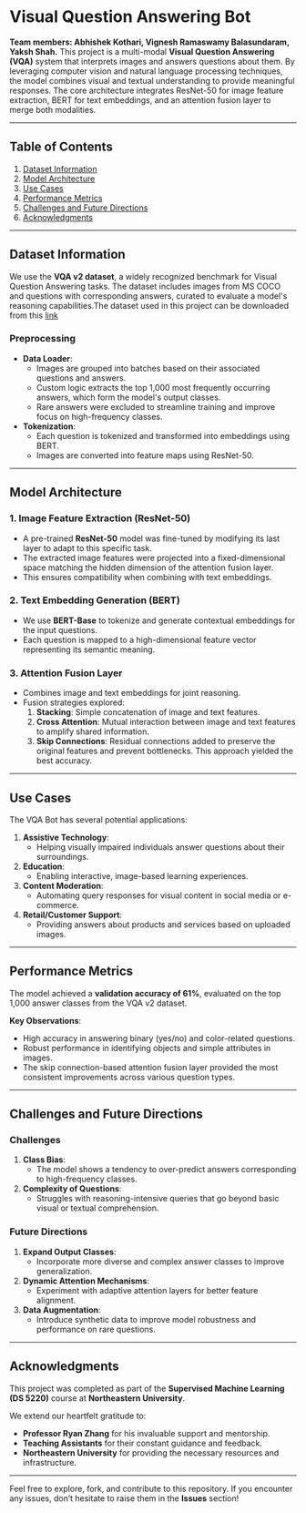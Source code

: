 # Visual Question Answering Bot

**Team members: Abhishek Kothari, Vignesh Ramaswamy Balasundaram, Yaksh Shah.**
This project is a multi-modal **Visual Question Answering (VQA)** system that interprets images and answers questions about them. By leveraging computer vision and natural language processing techniques, the model combines visual and textual understanding to provide meaningful responses. The core architecture integrates ResNet-50 for image feature extraction, BERT for text embeddings, and an attention fusion layer to merge both modalities.

---

## Table of Contents
1. [Dataset Information](#dataset-information)
2. [Model Architecture](#model-architecture)
3. [Use Cases](#use-cases)
4. [Performance Metrics](#performance-metrics)
5. [Challenges and Future Directions](#challenges-and-future-directions)
6. [Acknowledgments](#acknowledgments)

---

## Dataset Information

We use the **VQA v2 dataset**, a widely recognized benchmark for Visual Question Answering tasks. The dataset includes images from MS COCO and questions with corresponding answers, curated to evaluate a model's reasoning capabilities.The dataset used in this project can be downloaded from this [link](https://visualqa.org/vqa_v1_download.html)

### Preprocessing
- **Data Loader**:
  - Images are grouped into batches based on their associated questions and answers.
  - Custom logic extracts the top 1,000 most frequently occurring answers, which form the model's output classes.
  - Rare answers were excluded to streamline training and improve focus on high-frequency classes.
- **Tokenization**:
  - Each question is tokenized and transformed into embeddings using BERT.
  - Images are converted into feature maps using ResNet-50.

---

## Model Architecture

### 1. **Image Feature Extraction (ResNet-50)**
- A pre-trained **ResNet-50** model was fine-tuned by modifying its last layer to adapt to this specific task.
- The extracted image features were projected into a fixed-dimensional space matching the hidden dimension of the attention fusion layer.
- This ensures compatibility when combining with text embeddings.

### 2. **Text Embedding Generation (BERT)**
- We use **BERT-Base** to tokenize and generate contextual embeddings for the input questions.
- Each question is mapped to a high-dimensional feature vector representing its semantic meaning.

### 3. **Attention Fusion Layer**
- Combines image and text embeddings for joint reasoning.
- Fusion strategies explored:
  1. **Stacking**: Simple concatenation of image and text features.
  2. **Cross Attention**: Mutual interaction between image and text features to amplify shared information.
  3. **Skip Connections**: Residual connections added to preserve the original features and prevent bottlenecks. This approach yielded the best accuracy.

---

## Use Cases

The VQA Bot has several potential applications:
1. **Assistive Technology**:
   - Helping visually impaired individuals answer questions about their surroundings.
2. **Education**:
   - Enabling interactive, image-based learning experiences.
3. **Content Moderation**:
   - Automating query responses for visual content in social media or e-commerce.
4. **Retail/Customer Support**:
   - Providing answers about products and services based on uploaded images.

---

## Performance Metrics

The model achieved a **validation accuracy of 61%**, evaluated on the top 1,000 answer classes from the VQA v2 dataset.

**Key Observations**:
- High accuracy in answering binary (yes/no) and color-related questions.
- Robust performance in identifying objects and simple attributes in images.
- The skip connection-based attention fusion layer provided the most consistent improvements across various question types.

---

## Challenges and Future Directions

### Challenges
1. **Class Bias**:
   - The model shows a tendency to over-predict answers corresponding to high-frequency classes.
2. **Complexity of Questions**:
   - Struggles with reasoning-intensive queries that go beyond basic visual or textual comprehension.

### Future Directions
1. **Expand Output Classes**:
   - Incorporate more diverse and complex answer classes to improve generalization.
2. **Dynamic Attention Mechanisms**:
   - Experiment with adaptive attention layers for better feature alignment.
3. **Data Augmentation**:
   - Introduce synthetic data to improve model robustness and performance on rare questions.

---

## Acknowledgments

This project was completed as part of the **Supervised Machine Learning (DS 5220)** course at **Northeastern University**.  

We extend our heartfelt gratitude to:
- **Professor Ryan Zhang** for his invaluable support and mentorship.
- **Teaching Assistants** for their constant guidance and feedback.
- **Northeastern University** for providing the necessary resources and infrastructure.

---

Feel free to explore, fork, and contribute to this repository. If you encounter any issues, don’t hesitate to raise them in the **Issues** section!

